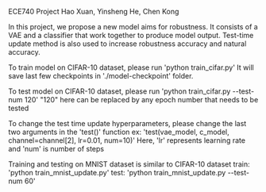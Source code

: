ECE740 Project
Hao Xuan, Yinsheng He, Chen Kong

In this project, we propose a new model aims for robustness.
It consists of a VAE and a classifier that work together to produce
model output. Test-time update method is also used to increase robustness
accuracy and natural accuracy.

To train model on CIFAR-10 dataset, please run
'python train_cifar.py'
It will save last few checkpoints in './model-checkpoint' folder.

To test model on CIFAR-10 dataset, please run
'python train_cifar.py --test-num 120'
"120" here can be replaced by any epoch number that needs to be tested

To change the test time update hyperparameters, please change the last two
arguments in the 'test()' function
ex: 'test(vae_model, c_model, channel=channel[2], lr=0.01, num=10)'
Here, 'lr' represents learning rate and 'num' is number of steps

Training and testing on MNIST dataset is similar to CIFAR-10 dataset
train: 'python train_mnist_update.py'
test: 'python train_mnist_update.py --test-num 60'
